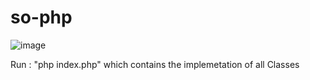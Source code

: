 # so-php

![image](https://user-images.githubusercontent.com/11830470/127781191-7de6cf2b-bf5d-4ae7-b759-96c3fd94e874.png)


Run : "php index.php" which contains the implemetation of all Classes 

